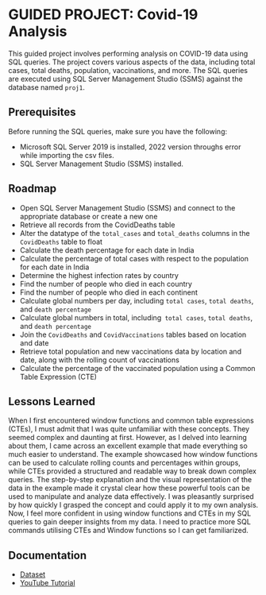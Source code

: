 
# GUIDED PROJECT: Covid-19 Analysis

This guided project involves performing analysis on COVID-19 data using SQL queries. The project covers various aspects of the data, including total cases, total deaths, population, vaccinations, and more. The SQL queries are executed using SQL Server Management Studio (SSMS) against the database named `proj1`.




## Prerequisites 

Before running the SQL queries, make sure you have the following: 

- Microsoft SQL Server 2019 is installed, 2022 version throughs error while importing the csv files.
- SQL Server Management Studio (SSMS) installed.
## Roadmap

- Open SQL Server Management Studio (SSMS) and connect to the appropriate database or create a new one
- Retrieve all records from the CovidDeaths table
- Alter the datatype of the `total_cases` and `total_deaths` columns in the `CovidDeaths` table to float
- Calculate the death percentage for each date in India
- Calculate the percentage of total cases with respect to the population for each date in India
- Determine the highest infection rates by country
- Find the number of people who died in each country
- Find the number of people who died in each continent
- Calculate global numbers per day, including `total cases`, `total deaths`, and `death percentage`
- Calculate global numbers in total, including` total cases`, `total deaths`, and `death percentage`
- Join the `CovidDeaths` and `CovidVaccinations` tables based on location and date
- Retrieve total population and new vaccinations data by location and date, along with the rolling count of vaccinations
- Calculate the percentage of the vaccinated population using a Common Table Expression (CTE)



## Lessons Learned

When I first encountered window functions and common table expressions (CTEs), I must admit that I was quite unfamiliar with these concepts. They seemed complex and daunting at first. However, as I delved into learning about them, I came across an excellent example that made everything so much easier to understand. The example showcased how window functions can be used to calculate rolling counts and percentages within groups, while CTEs provided a structured and readable way to break down complex queries. The step-by-step explanation and the visual representation of the data in the example made it crystal clear how these powerful tools can be used to manipulate and analyze data effectively. I was pleasantly surprised by how quickly I grasped the concept and could apply it to my own analysis. Now, I feel more confident in using window functions and CTEs in my SQL queries to gain deeper insights from my data. I need to practice more SQL commands utilising CTEs and Window functions so I can get familiarized.


## Documentation

- [Dataset](https://ourworldindata.org/covid-deaths)
- [YouTube Tutorial](https://www.youtube.com/watch?v=qfyynHBFOsM&t=1070s)


